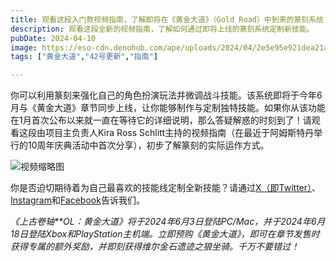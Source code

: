 ```yaml
---
title: 观看这段入门款视频指南，了解即将在《黄金大道》（Gold Road）中到来的篆刻系统
description: 观看这段全新的视频指南，了解如何通过即将上线的篆刻系统定制新技能。
pubDate: 2024-04-10
image: https://eso-cdn.denohub.com/ape/uploads/2024/04/2e5e95e921dea21a43dc41d1469bb0fc230832.jpg
tags: ["黄金大道","42号更新","指南"]

---
```


你可以利用篆刻来强化自己的角色扮演玩法并微调战斗技能。该系统即将于今年6月与《黄金大道》章节同步上线，让你能够制作与定制独特技能。如果你从该功能在1月首次公布以来就一直在等待它的详细说明，那么答疑解惑的时刻到了！请观看这段由项目主负责人Kira
Ross Schlitt主持的视频指南（在最近于阿姆斯特丹举行的10周年庆典活动中首次分享），初步了解篆刻的实际运作方式。

![视频缩略图](https://i.ytimg.com/vi/_yWOpQ6_T0M/maxresdefault.jpg)

你是否迫切期待着为自己最喜欢的技能线定制全新技能？请通过[X（即Twitter）](https://twitter.com/TESOnline)、[Instagram](https://www.instagram.com/elderscrollsonline/)和[Facebook](https://www.facebook.com/elderscrollsonline)告诉我们。 

_《上古卷轴**OL：黄金大道》将于2024年6月3日登陆PC/Mac，并于2024年6月18日登陆Xbox和PlayStation主机端。立即预购《黄金大道》，即可在章节发售时获得专属的额外奖励，并即刻获得维尔金石遗迹之狼坐骑。千万不要错过！_

